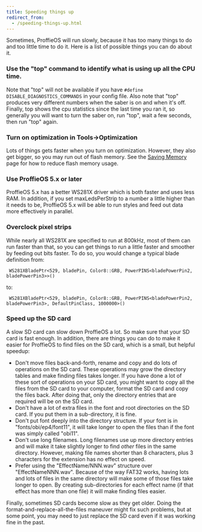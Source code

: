 ```yaml
---
title: Speeding things up
redirect_from:
  - /speeding-things-up.html
---
```

Sometimes, ProffieOS will run slowly, because it has too many things to do and too little time to do it. Here is a list of possible things you can do about it.


### Use the "top" command to identify what is using up all the CPU time.

Note that "top" will not be available if you have `#define DISABLE_DIAGNOSTICS_COMMANDS` in your config file. Also note that "top" produces very different numbers when the saber is on and when it's off. Finally, top shows the cpu statistics since the last time you ran it, so generally you will want to turn the saber on, run "top", wait a few seconds, then run "top" again.

### Turn on optimization in Tools->Optimization

Lots of things gets faster when you turn on optimization. However, they also get bigger, so you may run out of flash memory. See the [Saving Memory](saving-memory.html) page for how to reduce flash memory usage.

### Use ProffieOS 5.x or later

ProffieOS 5.x has a better WS281X driver which is both faster and uses less RAM. In addition, if you set maxLedsPerStrip to a number a little higher than it needs to be, ProffieOS 5.x will be able to run styles and feed out data more effectively in parallel.

### Overclock pixel strips

While nearly all WS281X are specified to run at 800kHz, most of them can run faster than that, so you can get things to run a little faster and smoother by feeding out bits faster.  To do so, you would change a typical blade definition from:

     WS281XBladePtr<529, bladePin, Color8::GRB, PowerPINS<bladePowerPin2, bladePowerPin3>>()

to:

     WS281XBladePtr<529, bladePin, Color8::GRB, PowerPINS<bladePowerPin2, bladePowerPin3>, DefaultPinClass, 1000000>()


### Speed up the SD card

A slow SD card can slow down ProffieOS a lot. So make sure that your SD card is fast enough. In addition, there are things you can do to make it easier for ProffieOS to find files on the SD card, which is a small, but helpful speedup:

 * Don't move files back-and-forth, rename and copy and do lots of operations on the SD card. These operations may grow the directory tables and make finding files takes longer. If you have done a lot of these sort of operations on your SD card, you might want to copy all the files from the SD card to your computer, format the SD card and copy the files back. After doing that, only the directory entries that are required will be on the SD card.
 * Don't have a lot of extra files in the font and root directories on the SD card. If you put them in a sub-directory, it is fine.
 * Don't put font deeply into the directory structure. If your font is in "fonts/obi/ep4/font11", it will take longer to open the files than if the font was simply called "obi11".
 * Don't use long filenames. Long filenames use up more directory entries and will make it take slightly longer to find *other* files in the same directory. However, making file names shorter than 8 characters, plus 3 characters for the extension has no effect on speed.
 * Prefer using the "EffectName/NNN.wav" structure over "EffectNameNNN.wav". Because of the way FAT32 works, having lots and lots of files in the same directory will make some of those files take longer to open. By creating sub-directories for each effect name (if that effect has more than one file) it will make finding files easier.

Finally, sometimes SD cards become slow as they get older. Doing the format-and-replace-all-the-files maneuver might fix such problems, but at some point, you may need to just replace the SD card even if it was working fine in the past.

